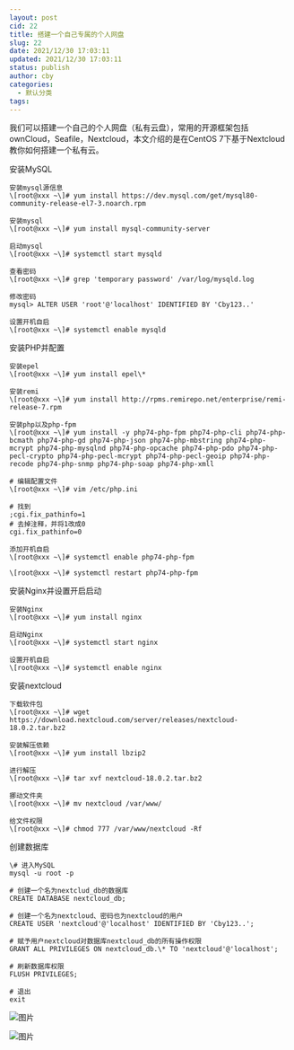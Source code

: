 ```yaml
---
layout: post
cid: 22
title: 搭建一个自己专属的个人网盘
slug: 22
date: 2021/12/30 17:03:11
updated: 2021/12/30 17:03:11
status: publish
author: cby
categories: 
  - 默认分类
tags: 
---
```



我们可以搭建一个自己的个人网盘（私有云盘），常用的开源框架包括ownCloud，Seafile，Nextcloud，本文介绍的是在CentOS 7下基于Nextcloud教你如何搭建一个私有云。

  

  

安装MySQL

```
安装mysql源信息
\[root@xxx ~\]# yum install https://dev.mysql.com/get/mysql80-community-release-el7-3.noarch.rpm

安装mysql
\[root@xxx ~\]# yum install mysql-community-server

启动mysql
\[root@xxx ~\]# systemctl start mysqld

查看密码
\[root@xxx ~\]# grep 'temporary password' /var/log/mysqld.log

修改密码
mysql> ALTER USER 'root'@'localhost' IDENTIFIED BY 'Cby123..'

设置开机自启
\[root@xxx ~\]# systemctl enable mysqld
```

  

安装PHP并配置  

```
安装epel
\[root@xxx ~\]# yum install epel\*

安装remi
\[root@xxx ~\]# yum install http://rpms.remirepo.net/enterprise/remi-release-7.rpm  

安装php以及php-fpm
\[root@xxx ~\]# yum install -y php74-php-fpm php74-php-cli php74-php-bcmath php74-php-gd php74-php-json php74-php-mbstring php74-php-mcrypt php74-php-mysqlnd php74-php-opcache php74-php-pdo php74-php-pecl-crypto php74-php-pecl-mcrypt php74-php-pecl-geoip php74-php-recode php74-php-snmp php74-php-soap php74-php-xmll

# 编辑配置文件
\[root@xxx ~\]# vim /etc/php.ini

# 找到
;cgi.fix_pathinfo=1
# 去掉注释，并将1改成0
cgi.fix_pathinfo=0

添加开机自启
\[root@xxx ~\]# systemctl enable php74-php-fpm

\[root@xxx ~\]# systemctl restart php74-php-fpm

```

  

安装Nginx并设置开启启动

```
安装Nginx
\[root@xxx ~\]# yum install nginx

启动Nginx
\[root@xxx ~\]# systemctl start nginx

设置开机自启
\[root@xxx ~\]# systemctl enable nginx
```

  

安装nextcloud  

  

```
下载软件包
\[root@xxx ~\]# wget https://download.nextcloud.com/server/releases/nextcloud-18.0.2.tar.bz2

安装解压依赖
\[root@xxx ~\]# yum install lbzip2

进行解压
\[root@xxx ~\]# tar xvf nextcloud-18.0.2.tar.bz2 

挪动文件夹
\[root@xxx ~\]# mv nextcloud /var/www/

给文件权限
\[root@xxx ~\]# chmod 777 /var/www/nextcloud -Rf
```

  

创建数据库  

```
\# 进入MySQL
mysql -u root -p

# 创建一个名为nextclud_db的数据库
CREATE DATABASE nextcloud_db;

# 创建一个名为nextcloud、密码也为nextcloud的用户
CREATE USER 'nextcloud'@'localhost' IDENTIFIED BY 'Cby123..';

# 赋予用户nextcloud对数据库nextcloud_db的所有操作权限
GRANT ALL PRIVILEGES ON nextcloud_db.\* TO 'nextcloud'@'localhost';

# 刷新数据库权限
FLUSH PRIVILEGES;

# 退出
exit
```

  

  

![图片](https://p3-juejin.byteimg.com/tos-cn-i-k3u1fbpfcp/33e805c7d85044d8b3d366dd4d5f9251~tplv-k3u1fbpfcp-zoom-1.image)

  

  

![图片](https://p3-juejin.byteimg.com/tos-cn-i-k3u1fbpfcp/513c8a2b73dd4dddae09ec3187435c47~tplv-k3u1fbpfcp-zoom-1.image)